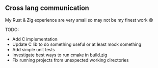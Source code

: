 ## Cross lang communication

My Rust & Zig experience are very small so may not be my finest work 😅

TODO:
- Add C implementation
- Update C lib to do something useful or at least mock something
- Add simple unit tests
- Investigate best ways to run cmake in build.zig
- Fix running projects from unexpected working directories
